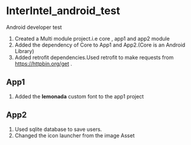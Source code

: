 # InterIntel_android_test
Android developer test

1. Created a Multi module project.i.e core , app1 and app2 module
2. Added the dependency of Core to App1 and App2.(Core is an Android Library)
3. Added retrofit dependencies.Used retrofit to make requests from <https://httpbin.org/get> .

## App1
1. Added the **lemonada** custom font to the app1 project
 

## App2
1. Used sqlite database to save users.
2. Changed the icon launcher from the image Asset
